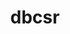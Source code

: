 ---
title: "dbcsr"
layout: cache
categories: [package, develop]
meta: {"versions": ["2.7.0"], "compilers": ["gcc@=11.4.0", "gcc@=9.4.0"], "oss": ["ubuntu20.04", "ubuntu22.04"], "platforms": ["linux"], "targets": ["neoverse_v1", "neoverse_v2", "ppc64le", "x86_64_v3"], "stacks": ["e4s", "e4s-neoverse-v2", "e4s-neoverse_v1", "e4s-power", "root"], "num_specs": 24, "num_specs_by_stack": {"e4s": 6, "root": 24, "e4s-power": 6, "e4s-neoverse_v1": 6, "e4s-neoverse-v2": 6}}
spec_details: [{"hash": "bom4exwttybdtgbzj6la5jxiketfyoa3", "compiler": "gcc@=11.4.0", "versions": ["2.7.0"], "os": "ubuntu22.04", "platform": "linux", "target": "x86_64_v3", "variants": ["build_system=cmake", "build_type=Release", "~cuda", "~cuda_arch_35_k20x", "~examples", "~g2g", "generator=ninja", "~ipo", "+mpi", "~mpi_f08", "~opencl", "+openmp", "~rocm", "+shared", "smm=libxsmm"], "stacks": ["e4s", "root"], "size": "-", "tarball": "https://binaries.spack.io/develop/build_cache/linux-ubuntu22.04-x86_64_v3/gcc-11.4.0/dbcsr-2.7.0/linux-ubuntu22.04-x86_64_v3-gcc-11.4.0-dbcsr-2.7.0-bom4exwttybdtgbzj6la5jxiketfyoa3.spack"}, {"hash": "yc6loezhpj7oufcgnf7yd4womumtiaam", "compiler": "gcc@=9.4.0", "versions": ["2.7.0"], "os": "ubuntu20.04", "platform": "linux", "target": "ppc64le", "variants": ["build_system=cmake", "build_type=Release", "~cuda", "~cuda_arch_35_k20x", "~examples", "~g2g", "generator=ninja", "~ipo", "+mpi", "~mpi_f08", "~opencl", "+openmp", "~rocm", "+shared", "smm=blas"], "stacks": ["e4s-power", "root"], "size": "-", "tarball": "https://binaries.spack.io/develop/build_cache/linux-ubuntu20.04-ppc64le/gcc-9.4.0/dbcsr-2.7.0/linux-ubuntu20.04-ppc64le-gcc-9.4.0-dbcsr-2.7.0-yc6loezhpj7oufcgnf7yd4womumtiaam.spack"}, {"hash": "w5qbla3aa2yilzzizpg2vcrm2iypysx3", "compiler": "gcc@=9.4.0", "versions": ["2.7.0"], "os": "ubuntu20.04", "platform": "linux", "target": "ppc64le", "variants": ["build_system=cmake", "build_type=Release", "~cuda", "~cuda_arch_35_k20x", "~examples", "~g2g", "generator=ninja", "~ipo", "+mpi", "~mpi_f08", "~opencl", "+openmp", "~rocm", "+shared", "smm=blas"], "stacks": ["e4s-power", "root"], "size": "-", "tarball": "https://binaries.spack.io/develop/build_cache/linux-ubuntu20.04-ppc64le/gcc-9.4.0/dbcsr-2.7.0/linux-ubuntu20.04-ppc64le-gcc-9.4.0-dbcsr-2.7.0-w5qbla3aa2yilzzizpg2vcrm2iypysx3.spack"}, {"hash": "byuzw6nu5lfdul4xdpzhu3k2j2bl4aor", "compiler": "gcc@=11.4.0", "versions": ["2.7.0"], "os": "ubuntu22.04", "platform": "linux", "target": "neoverse_v1", "variants": ["build_system=cmake", "build_type=Release", "~cuda", "~cuda_arch_35_k20x", "~examples", "~g2g", "generator=ninja", "~ipo", "+mpi", "~mpi_f08", "~opencl", "+openmp", "~rocm", "+shared", "smm=blas"], "stacks": ["e4s-neoverse_v1", "root"], "size": "-", "tarball": "https://binaries.spack.io/develop/build_cache/linux-ubuntu22.04-neoverse_v1/gcc-11.4.0/dbcsr-2.7.0/linux-ubuntu22.04-neoverse_v1-gcc-11.4.0-dbcsr-2.7.0-byuzw6nu5lfdul4xdpzhu3k2j2bl4aor.spack"}, {"hash": "kee2iunmfzofp3nzz73cv2wojwbtav5e", "compiler": "gcc@=11.4.0", "versions": ["2.7.0"], "os": "ubuntu22.04", "platform": "linux", "target": "neoverse_v2", "variants": ["build_system=cmake", "build_type=Release", "~cuda", "~cuda_arch_35_k20x", "~examples", "~g2g", "generator=ninja", "~ipo", "+mpi", "~mpi_f08", "~opencl", "+openmp", "~rocm", "+shared", "smm=blas"], "stacks": ["e4s-neoverse-v2", "root"], "size": "-", "tarball": "https://binaries.spack.io/develop/build_cache/linux-ubuntu22.04-neoverse_v2/gcc-11.4.0/dbcsr-2.7.0/linux-ubuntu22.04-neoverse_v2-gcc-11.4.0-dbcsr-2.7.0-kee2iunmfzofp3nzz73cv2wojwbtav5e.spack"}, {"hash": "vtq2ks7myrnhzs23cwjpo3vmlpvkfd56", "compiler": "gcc@=11.4.0", "versions": ["2.7.0"], "os": "ubuntu22.04", "platform": "linux", "target": "neoverse_v1", "variants": ["build_system=cmake", "build_type=Release", "~cuda", "~cuda_arch_35_k20x", "~examples", "~g2g", "generator=ninja", "~ipo", "+mpi", "~mpi_f08", "~opencl", "+openmp", "~rocm", "+shared", "smm=blas"], "stacks": ["e4s-neoverse_v1", "root"], "size": "-", "tarball": "https://binaries.spack.io/develop/build_cache/linux-ubuntu22.04-neoverse_v1/gcc-11.4.0/dbcsr-2.7.0/linux-ubuntu22.04-neoverse_v1-gcc-11.4.0-dbcsr-2.7.0-vtq2ks7myrnhzs23cwjpo3vmlpvkfd56.spack"}, {"hash": "hf7lzeqqbbxy7owuucv5yfacxfa7kuqv", "compiler": "gcc@=11.4.0", "versions": ["2.7.0"], "os": "ubuntu22.04", "platform": "linux", "target": "x86_64_v3", "variants": ["build_system=cmake", "build_type=Release", "~cuda", "~cuda_arch_35_k20x", "~examples", "~g2g", "generator=ninja", "~ipo", "+mpi", "~mpi_f08", "~opencl", "+openmp", "~rocm", "+shared", "smm=libxsmm"], "stacks": ["e4s", "root"], "size": "-", "tarball": "https://binaries.spack.io/develop/build_cache/linux-ubuntu22.04-x86_64_v3/gcc-11.4.0/dbcsr-2.7.0/linux-ubuntu22.04-x86_64_v3-gcc-11.4.0-dbcsr-2.7.0-hf7lzeqqbbxy7owuucv5yfacxfa7kuqv.spack"}, {"hash": "c74g6kurdbz63wmb7s62iyarkqbn5suv", "compiler": "gcc@=9.4.0", "versions": ["2.7.0"], "os": "ubuntu20.04", "platform": "linux", "target": "ppc64le", "variants": ["build_system=cmake", "build_type=Release", "~cuda", "~cuda_arch_35_k20x", "~examples", "~g2g", "generator=ninja", "~ipo", "+mpi", "~mpi_f08", "~opencl", "+openmp", "~rocm", "+shared", "smm=blas"], "stacks": ["e4s-power", "root"], "size": "-", "tarball": "https://binaries.spack.io/develop/build_cache/linux-ubuntu20.04-ppc64le/gcc-9.4.0/dbcsr-2.7.0/linux-ubuntu20.04-ppc64le-gcc-9.4.0-dbcsr-2.7.0-c74g6kurdbz63wmb7s62iyarkqbn5suv.spack"}, {"hash": "s4imopbd6wdjfyrmyioal75jbs6ujzsz", "compiler": "gcc@=9.4.0", "versions": ["2.7.0"], "os": "ubuntu20.04", "platform": "linux", "target": "ppc64le", "variants": ["build_system=cmake", "build_type=Release", "~cuda", "~cuda_arch_35_k20x", "~examples", "~g2g", "generator=ninja", "~ipo", "+mpi", "~mpi_f08", "~opencl", "+openmp", "~rocm", "+shared", "smm=blas"], "stacks": ["e4s-power", "root"], "size": "-", "tarball": "https://binaries.spack.io/develop/build_cache/linux-ubuntu20.04-ppc64le/gcc-9.4.0/dbcsr-2.7.0/linux-ubuntu20.04-ppc64le-gcc-9.4.0-dbcsr-2.7.0-s4imopbd6wdjfyrmyioal75jbs6ujzsz.spack"}, {"hash": "v2jfsdvhplgeu3vntacf5r7bim7osd5h", "compiler": "gcc@=9.4.0", "versions": ["2.7.0"], "os": "ubuntu20.04", "platform": "linux", "target": "ppc64le", "variants": ["build_system=cmake", "build_type=Release", "~cuda", "~cuda_arch_35_k20x", "~examples", "~g2g", "generator=ninja", "~ipo", "+mpi", "~mpi_f08", "~opencl", "+openmp", "~rocm", "+shared", "smm=blas"], "stacks": ["e4s-power", "root"], "size": "-", "tarball": "https://binaries.spack.io/develop/build_cache/linux-ubuntu20.04-ppc64le/gcc-9.4.0/dbcsr-2.7.0/linux-ubuntu20.04-ppc64le-gcc-9.4.0-dbcsr-2.7.0-v2jfsdvhplgeu3vntacf5r7bim7osd5h.spack"}, {"hash": "7m62bjwqak6f3hbmjwed2cx3tjwdbmgz", "compiler": "gcc@=9.4.0", "versions": ["2.7.0"], "os": "ubuntu20.04", "platform": "linux", "target": "ppc64le", "variants": ["build_system=cmake", "build_type=Release", "~cuda", "~cuda_arch_35_k20x", "~examples", "~g2g", "generator=ninja", "~ipo", "+mpi", "~mpi_f08", "~opencl", "+openmp", "~rocm", "+shared", "smm=blas"], "stacks": ["e4s-power", "root"], "size": "-", "tarball": "https://binaries.spack.io/develop/build_cache/linux-ubuntu20.04-ppc64le/gcc-9.4.0/dbcsr-2.7.0/linux-ubuntu20.04-ppc64le-gcc-9.4.0-dbcsr-2.7.0-7m62bjwqak6f3hbmjwed2cx3tjwdbmgz.spack"}, {"hash": "ziw3coym4m7cxsmcp4rujmaex3cn7lhk", "compiler": "gcc@=11.4.0", "versions": ["2.7.0"], "os": "ubuntu22.04", "platform": "linux", "target": "neoverse_v2", "variants": ["build_system=cmake", "build_type=Release", "~cuda", "~cuda_arch_35_k20x", "~examples", "~g2g", "generator=ninja", "~ipo", "+mpi", "~mpi_f08", "~opencl", "+openmp", "~rocm", "+shared", "smm=blas"], "stacks": ["e4s-neoverse-v2", "root"], "size": "-", "tarball": "https://binaries.spack.io/develop/build_cache/linux-ubuntu22.04-neoverse_v2/gcc-11.4.0/dbcsr-2.7.0/linux-ubuntu22.04-neoverse_v2-gcc-11.4.0-dbcsr-2.7.0-ziw3coym4m7cxsmcp4rujmaex3cn7lhk.spack"}, {"hash": "c56hegkyvi6yh6zazv3ookbxygepuqpn", "compiler": "gcc@=11.4.0", "versions": ["2.7.0"], "os": "ubuntu22.04", "platform": "linux", "target": "neoverse_v2", "variants": ["build_system=cmake", "build_type=Release", "~cuda", "~cuda_arch_35_k20x", "~examples", "~g2g", "generator=ninja", "~ipo", "+mpi", "~mpi_f08", "~opencl", "+openmp", "~rocm", "+shared", "smm=blas"], "stacks": ["e4s-neoverse-v2", "root"], "size": "-", "tarball": "https://binaries.spack.io/develop/build_cache/linux-ubuntu22.04-neoverse_v2/gcc-11.4.0/dbcsr-2.7.0/linux-ubuntu22.04-neoverse_v2-gcc-11.4.0-dbcsr-2.7.0-c56hegkyvi6yh6zazv3ookbxygepuqpn.spack"}, {"hash": "ctwhmbtbuo6435gi7ouuxhdjgd4vgkx7", "compiler": "gcc@=11.4.0", "versions": ["2.7.0"], "os": "ubuntu22.04", "platform": "linux", "target": "neoverse_v1", "variants": ["build_system=cmake", "build_type=Release", "~cuda", "~cuda_arch_35_k20x", "~examples", "~g2g", "generator=ninja", "~ipo", "+mpi", "~mpi_f08", "~opencl", "+openmp", "~rocm", "+shared", "smm=blas"], "stacks": ["e4s-neoverse_v1", "root"], "size": "-", "tarball": "https://binaries.spack.io/develop/build_cache/linux-ubuntu22.04-neoverse_v1/gcc-11.4.0/dbcsr-2.7.0/linux-ubuntu22.04-neoverse_v1-gcc-11.4.0-dbcsr-2.7.0-ctwhmbtbuo6435gi7ouuxhdjgd4vgkx7.spack"}, {"hash": "yxikbw4nhjlrnh7c7ar5kf7gxpkvuip6", "compiler": "gcc@=11.4.0", "versions": ["2.7.0"], "os": "ubuntu22.04", "platform": "linux", "target": "x86_64_v3", "variants": ["build_system=cmake", "build_type=Release", "~cuda", "~cuda_arch_35_k20x", "~examples", "~g2g", "generator=ninja", "~ipo", "+mpi", "~mpi_f08", "~opencl", "+openmp", "~rocm", "+shared", "smm=libxsmm"], "stacks": ["e4s", "root"], "size": "-", "tarball": "https://binaries.spack.io/develop/build_cache/linux-ubuntu22.04-x86_64_v3/gcc-11.4.0/dbcsr-2.7.0/linux-ubuntu22.04-x86_64_v3-gcc-11.4.0-dbcsr-2.7.0-yxikbw4nhjlrnh7c7ar5kf7gxpkvuip6.spack"}, {"hash": "33os72womo2jcyxxvajj2ujxkykl6otj", "compiler": "gcc@=11.4.0", "versions": ["2.7.0"], "os": "ubuntu22.04", "platform": "linux", "target": "neoverse_v1", "variants": ["build_system=cmake", "build_type=Release", "~cuda", "~cuda_arch_35_k20x", "~examples", "~g2g", "generator=ninja", "~ipo", "+mpi", "~mpi_f08", "~opencl", "+openmp", "~rocm", "+shared", "smm=blas"], "stacks": ["e4s-neoverse_v1", "root"], "size": "-", "tarball": "https://binaries.spack.io/develop/build_cache/linux-ubuntu22.04-neoverse_v1/gcc-11.4.0/dbcsr-2.7.0/linux-ubuntu22.04-neoverse_v1-gcc-11.4.0-dbcsr-2.7.0-33os72womo2jcyxxvajj2ujxkykl6otj.spack"}, {"hash": "3iufodz4qfk3x5sbujuhz7pfbnlli63n", "compiler": "gcc@=11.4.0", "versions": ["2.7.0"], "os": "ubuntu22.04", "platform": "linux", "target": "x86_64_v3", "variants": ["build_system=cmake", "build_type=Release", "~cuda", "~cuda_arch_35_k20x", "~examples", "~g2g", "generator=ninja", "~ipo", "+mpi", "~mpi_f08", "~opencl", "+openmp", "~rocm", "+shared", "smm=libxsmm"], "stacks": ["e4s", "root"], "size": "-", "tarball": "https://binaries.spack.io/develop/build_cache/linux-ubuntu22.04-x86_64_v3/gcc-11.4.0/dbcsr-2.7.0/linux-ubuntu22.04-x86_64_v3-gcc-11.4.0-dbcsr-2.7.0-3iufodz4qfk3x5sbujuhz7pfbnlli63n.spack"}, {"hash": "vfbfkwhyvhry6lelf4jcbzwycxaix2oj", "compiler": "gcc@=11.4.0", "versions": ["2.7.0"], "os": "ubuntu22.04", "platform": "linux", "target": "neoverse_v2", "variants": ["build_system=cmake", "build_type=Release", "~cuda", "~cuda_arch_35_k20x", "~examples", "~g2g", "generator=ninja", "~ipo", "+mpi", "~mpi_f08", "~opencl", "+openmp", "~rocm", "+shared", "smm=blas"], "stacks": ["e4s-neoverse-v2", "root"], "size": "-", "tarball": "https://binaries.spack.io/develop/build_cache/linux-ubuntu22.04-neoverse_v2/gcc-11.4.0/dbcsr-2.7.0/linux-ubuntu22.04-neoverse_v2-gcc-11.4.0-dbcsr-2.7.0-vfbfkwhyvhry6lelf4jcbzwycxaix2oj.spack"}, {"hash": "jrldm35h3ibjtucgmiqo6drwcwtxmg7h", "compiler": "gcc@=11.4.0", "versions": ["2.7.0"], "os": "ubuntu22.04", "platform": "linux", "target": "neoverse_v1", "variants": ["build_system=cmake", "build_type=Release", "~cuda", "~cuda_arch_35_k20x", "~examples", "~g2g", "generator=ninja", "~ipo", "+mpi", "~mpi_f08", "~opencl", "+openmp", "~rocm", "+shared", "smm=blas"], "stacks": ["e4s-neoverse_v1", "root"], "size": "-", "tarball": "https://binaries.spack.io/develop/build_cache/linux-ubuntu22.04-neoverse_v1/gcc-11.4.0/dbcsr-2.7.0/linux-ubuntu22.04-neoverse_v1-gcc-11.4.0-dbcsr-2.7.0-jrldm35h3ibjtucgmiqo6drwcwtxmg7h.spack"}, {"hash": "3lnqptwcet6edoflh2xw2bbyql3mz4rr", "compiler": "gcc@=11.4.0", "versions": ["2.7.0"], "os": "ubuntu22.04", "platform": "linux", "target": "x86_64_v3", "variants": ["build_system=cmake", "build_type=Release", "~cuda", "~cuda_arch_35_k20x", "~examples", "~g2g", "generator=ninja", "~ipo", "+mpi", "~mpi_f08", "~opencl", "+openmp", "~rocm", "+shared", "smm=libxsmm"], "stacks": ["e4s", "root"], "size": "-", "tarball": "https://binaries.spack.io/develop/build_cache/linux-ubuntu22.04-x86_64_v3/gcc-11.4.0/dbcsr-2.7.0/linux-ubuntu22.04-x86_64_v3-gcc-11.4.0-dbcsr-2.7.0-3lnqptwcet6edoflh2xw2bbyql3mz4rr.spack"}, {"hash": "pitmc3ijl27n43fc3tp7tcvm5kisp2xk", "compiler": "gcc@=11.4.0", "versions": ["2.7.0"], "os": "ubuntu22.04", "platform": "linux", "target": "x86_64_v3", "variants": ["build_system=cmake", "build_type=Release", "~cuda", "~cuda_arch_35_k20x", "~examples", "~g2g", "generator=ninja", "~ipo", "+mpi", "~mpi_f08", "~opencl", "+openmp", "~rocm", "+shared", "smm=libxsmm"], "stacks": ["e4s", "root"], "size": "-", "tarball": "https://binaries.spack.io/develop/build_cache/linux-ubuntu22.04-x86_64_v3/gcc-11.4.0/dbcsr-2.7.0/linux-ubuntu22.04-x86_64_v3-gcc-11.4.0-dbcsr-2.7.0-pitmc3ijl27n43fc3tp7tcvm5kisp2xk.spack"}, {"hash": "6ahg7dztnsucwwlagirb4y4ukaptsfsv", "compiler": "gcc@=11.4.0", "versions": ["2.7.0"], "os": "ubuntu22.04", "platform": "linux", "target": "neoverse_v2", "variants": ["build_system=cmake", "build_type=Release", "~cuda", "~cuda_arch_35_k20x", "~examples", "~g2g", "generator=ninja", "~ipo", "+mpi", "~mpi_f08", "~opencl", "+openmp", "~rocm", "+shared", "smm=blas"], "stacks": ["e4s-neoverse-v2", "root"], "size": "-", "tarball": "https://binaries.spack.io/develop/build_cache/linux-ubuntu22.04-neoverse_v2/gcc-11.4.0/dbcsr-2.7.0/linux-ubuntu22.04-neoverse_v2-gcc-11.4.0-dbcsr-2.7.0-6ahg7dztnsucwwlagirb4y4ukaptsfsv.spack"}, {"hash": "2v6z36pt6hrtdcz7xmmzuqcdcl3wnsmh", "compiler": "gcc@=11.4.0", "versions": ["2.7.0"], "os": "ubuntu22.04", "platform": "linux", "target": "neoverse_v2", "variants": ["build_system=cmake", "build_type=Release", "~cuda", "~cuda_arch_35_k20x", "~examples", "~g2g", "generator=ninja", "~ipo", "+mpi", "~mpi_f08", "~opencl", "+openmp", "~rocm", "+shared", "smm=blas"], "stacks": ["e4s-neoverse-v2", "root"], "size": "-", "tarball": "https://binaries.spack.io/develop/build_cache/linux-ubuntu22.04-neoverse_v2/gcc-11.4.0/dbcsr-2.7.0/linux-ubuntu22.04-neoverse_v2-gcc-11.4.0-dbcsr-2.7.0-2v6z36pt6hrtdcz7xmmzuqcdcl3wnsmh.spack"}, {"hash": "zzmazq7mp7tqei25vzvqymtmrgf5thpm", "compiler": "gcc@=11.4.0", "versions": ["2.7.0"], "os": "ubuntu22.04", "platform": "linux", "target": "neoverse_v1", "variants": ["build_system=cmake", "build_type=Release", "~cuda", "~cuda_arch_35_k20x", "~examples", "~g2g", "generator=ninja", "~ipo", "+mpi", "~mpi_f08", "~opencl", "+openmp", "~rocm", "+shared", "smm=blas"], "stacks": ["e4s-neoverse_v1", "root"], "size": "-", "tarball": "https://binaries.spack.io/develop/build_cache/linux-ubuntu22.04-neoverse_v1/gcc-11.4.0/dbcsr-2.7.0/linux-ubuntu22.04-neoverse_v1-gcc-11.4.0-dbcsr-2.7.0-zzmazq7mp7tqei25vzvqymtmrgf5thpm.spack"}]
---
